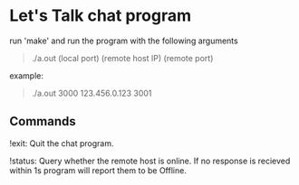 # Let's Talk chat program

run 'make' and run the program with the following arguments
>./a.out (local port) (remote host IP) (remote port)

example:
>./a.out 3000 123.456.0.123 3001


## Commands

!exit: Quit the chat program.

!status: Query whether the remote host is online. If no response is recieved within 1s program will report them to be Offline.